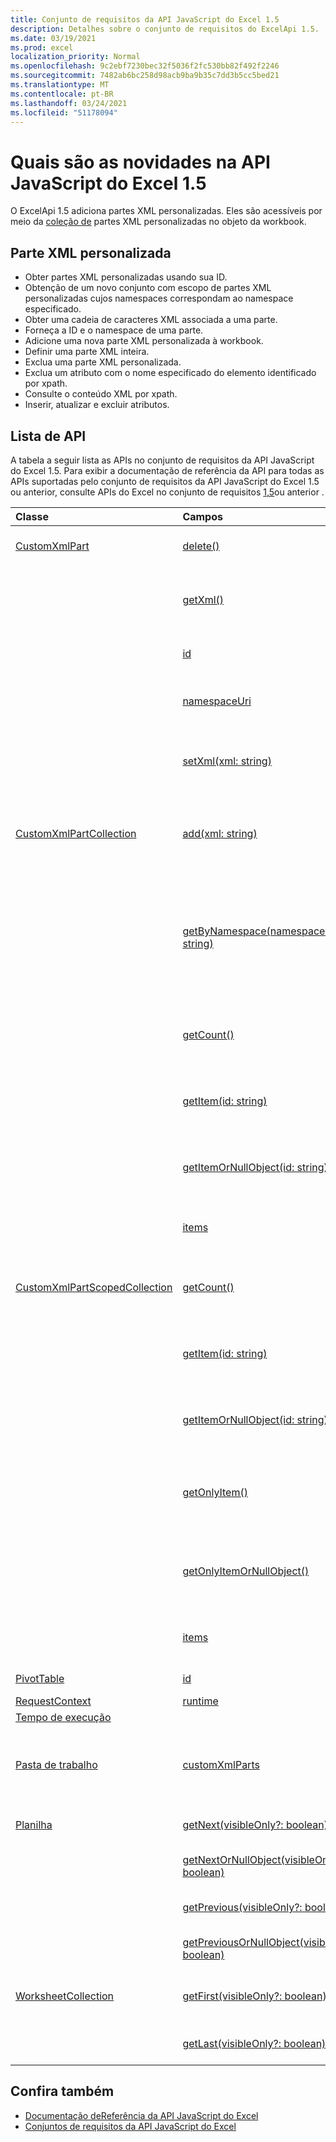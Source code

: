 ```yaml
---
title: Conjunto de requisitos da API JavaScript do Excel 1.5
description: Detalhes sobre o conjunto de requisitos do ExcelApi 1.5.
ms.date: 03/19/2021
ms.prod: excel
localization_priority: Normal
ms.openlocfilehash: 9c2ebf7230bec32f5036f2fc530bb82f492f2246
ms.sourcegitcommit: 7482ab6bc258d98acb9ba9b35c7dd3b5cc5bed21
ms.translationtype: MT
ms.contentlocale: pt-BR
ms.lasthandoff: 03/24/2021
ms.locfileid: "51178094"
---
```

# <a name="whats-new-in-excel-javascript-api-15"></a>Quais são as novidades na API JavaScript do Excel 1.5

O ExcelApi 1.5 adiciona partes XML personalizadas. Eles são acessíveis por meio da [coleção de](/javascript/api/excel/excel.workbook#customxmlparts) partes XML personalizadas no objeto da workbook.

## <a name="custom-xml-part"></a>Parte XML personalizada

* Obter partes XML personalizadas usando sua ID.
* Obtenção de um novo conjunto com escopo de partes XML personalizadas cujos namespaces correspondam ao namespace especificado.
* Obter uma cadeia de caracteres XML associada a uma parte.
* Forneça a ID e o namespace de uma parte.
* Adicione uma nova parte XML personalizada à workbook.
* Definir uma parte XML inteira.
* Exclua uma parte XML personalizada.
* Exclua um atributo com o nome especificado do elemento identificado por xpath.
* Consulte o conteúdo XML por xpath.
* Inserir, atualizar e excluir atributos.

## <a name="api-list"></a>Lista de API

A tabela a seguir lista as APIs no conjunto de requisitos da API JavaScript do Excel 1.5. Para exibir a documentação de referência da API para todas as APIs suportadas pelo conjunto de requisitos da API JavaScript do Excel 1.5 ou anterior, consulte APIs do Excel no conjunto de requisitos [1,5](/javascript/api/excel?view=excel-js-1.5&preserve-view=true)ou anterior .

| Classe | Campos | Descrição |
|:---|:---|:---|
|[CustomXmlPart](/javascript/api/excel/excel.customxmlpart)|[delete()](/javascript/api/excel/excel.customxmlpart#delete--)|Exclui a parte XML personalizada.|
||[getXml()](/javascript/api/excel/excel.customxmlpart#getxml--)|Obtém o conteúdo XML completo da parte XML personalizada.|
||[id](/javascript/api/excel/excel.customxmlpart#id)|A ID da parte XML personalizada.|
||[namespaceUri](/javascript/api/excel/excel.customxmlpart#namespaceuri)|URI do namespace da parte XML personalizada.|
||[setXml(xml: string)](/javascript/api/excel/excel.customxmlpart#setxml-xml-)|Define o conteúdo XML completo da parte XML personalizada.|
|[CustomXmlPartCollection](/javascript/api/excel/excel.customxmlpartcollection)|[add(xml: string)](/javascript/api/excel/excel.customxmlpartcollection#add-xml-)|Adiciona uma nova parte XML personalizada à pasta de trabalho.|
||[getByNamespace(namespaceUri: string)](/javascript/api/excel/excel.customxmlpartcollection#getbynamespace-namespaceuri-)|Obtém uma nova coleção com escopo de partes XML personalizadas cujos namespaces correspondem ao namespace especificado.|
||[getCount()](/javascript/api/excel/excel.customxmlpartcollection#getcount--)|Obtém o número de partes CustomXml na coleção.|
||[getItem(id: string)](/javascript/api/excel/excel.customxmlpartcollection#getitem-id-)|Obtém uma parte XML personalizada com base em sua ID.|
||[getItemOrNullObject(id: string)](/javascript/api/excel/excel.customxmlpartcollection#getitemornullobject-id-)|Obtém uma parte XML personalizada com base em sua ID.|
||[items](/javascript/api/excel/excel.customxmlpartcollection#items)|Obtém os itens filhos carregados nesta coleção.|
|[CustomXmlPartScopedCollection](/javascript/api/excel/excel.customxmlpartscopedcollection)|[getCount()](/javascript/api/excel/excel.customxmlpartscopedcollection#getcount--)|Obtém o número de partes CustomXML nesta coleção.|
||[getItem(id: string)](/javascript/api/excel/excel.customxmlpartscopedcollection#getitem-id-)|Obtém uma parte XML personalizada com base em sua ID.|
||[getItemOrNullObject(id: string)](/javascript/api/excel/excel.customxmlpartscopedcollection#getitemornullobject-id-)|Obtém uma parte XML personalizada com base em sua ID.|
||[getOnlyItem()](/javascript/api/excel/excel.customxmlpartscopedcollection#getonlyitem--)|Se o conjunto contiver exatamente um item, esse método o retornará.|
||[getOnlyItemOrNullObject()](/javascript/api/excel/excel.customxmlpartscopedcollection#getonlyitemornullobject--)|Se o conjunto contiver exatamente um item, esse método o retornará.|
||[items](/javascript/api/excel/excel.customxmlpartscopedcollection#items)|Obtém os itens filhos carregados nesta coleção.|
|[PivotTable](/javascript/api/excel/excel.pivottable)|[id](/javascript/api/excel/excel.pivottable#id)|Id da Tabela Dinâmica.|
|[RequestContext](/javascript/api/excel/excel.requestcontext)|[runtime](/javascript/api/excel/excel.requestcontext#runtime)||
|[Tempo de execução](/javascript/api/excel/excel.runtime)|||
|[Pasta de trabalho](/javascript/api/excel/excel.workbook)|[customXmlParts](/javascript/api/excel/excel.workbook#customxmlparts)|Representa a coleção de partes XML personalizadas contidas nesta workbook.|
|[Planilha](/javascript/api/excel/excel.worksheet)|[getNext(visibleOnly?: boolean)](/javascript/api/excel/excel.worksheet#getnext-visibleonly-)|Obtém a planilha que segue esta.|
||[getNextOrNullObject(visibleOnly?: boolean)](/javascript/api/excel/excel.worksheet#getnextornullobject-visibleonly-)|Obtém a planilha que segue esta.|
||[getPrevious(visibleOnly?: boolean)](/javascript/api/excel/excel.worksheet#getprevious-visibleonly-)|Obtém a planilha que precede essa.|
||[getPreviousOrNullObject(visibleOnly?: boolean)](/javascript/api/excel/excel.worksheet#getpreviousornullobject-visibleonly-)|Obtém a planilha que precede essa.|
|[WorksheetCollection](/javascript/api/excel/excel.worksheetcollection)|[getFirst(visibleOnly?: boolean)](/javascript/api/excel/excel.worksheetcollection#getfirst-visibleonly-)|Obtém a primeira planilha na coleção.|
||[getLast(visibleOnly?: boolean)](/javascript/api/excel/excel.worksheetcollection#getlast-visibleonly-)|Obtém a última planilha na coleção.|

## <a name="see-also"></a>Confira também

* [Documentação deReferência da API JavaScript do Excel](/javascript/api/excel?view=excel-js-1.5&preserve-view=true)
* [Conjuntos de requisitos da API JavaScript do Excel](excel-api-requirement-sets.md)
